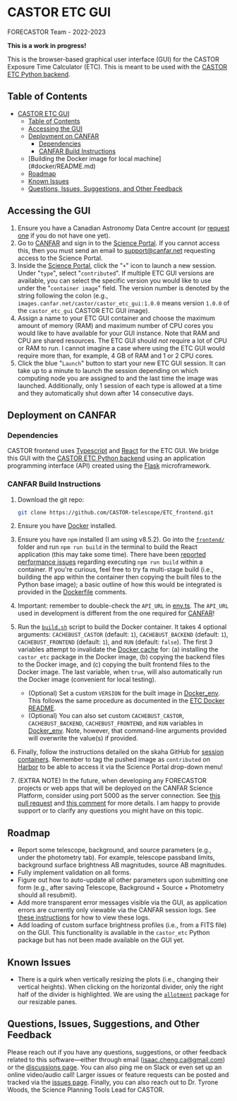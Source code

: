 # CASTOR ETC GUI

FORECASTOR Team - 2022-2023

**This is a work in progress!**

This is the browser-based graphical user interface (GUI) for the CASTOR Exposure Time
Calculator (ETC). This is meant to be used with the [CASTOR ETC Python
backend](https://github.com/CASTOR-telescope/ETC).

## Table of Contents

- [CASTOR ETC GUI](#castor-etc-gui)
  - [Table of Contents](#table-of-contents)
  - [Accessing the GUI](#accessing-the-gui)
  - [Deployment on CANFAR](#deployment-on-canfar)
    - [Dependencies](#dependencies)
    - [CANFAR Build Instructions](#canfar-build-instructions)
  - [Building the Docker image for local machine] (#docker/README.md)
  - [Roadmap](#roadmap)
  - [Known Issues](#known-issues)
  - [Questions, Issues, Suggestions, and Other Feedback](#questions-issues-suggestions-and-other-feedback)

## Accessing the GUI

1. Ensure you have a Canadian Astronomy Data Centre account (or [request
   one](https://www.cadc-ccda.hia-iha.nrc-cnrc.gc.ca/en/auth/request.html) if you do not
   have one yet).
2. Go to [CANFAR](https://www.canfar.net/en/) and sign in to the [Science
   Portal](https://www.canfar.net/science-portal/). If you cannot access this, then you
   must send an email to [support@canfar.net](mailto:support@canfar.net) requesting access
   to the Science Portal.
3. Inside the [Science Portal](https://www.canfar.net/science-portal/), click the "`+`"
   icon to launch a new session. Under "`type`", select "`contributed`". If multiple ETC
   GUI versions are available, you can select the specific version you would like to use
   under the "`container image`" field. The version number is denoted by the string
   following the colon (e.g., `images.canfar.net/castor/castor_etc_gui:1.0.0` means
   version `1.0.0` of the `castor_etc_gui` CASTOR ETC GUI image).
4. Assign a name to your ETC GUI container and choose the maximum amount of memory (RAM)
   and maximum number of CPU cores you would like to have available for your GUI instance.
   Note that RAM and CPU are shared resources. The ETC GUI should _not_ require a lot of
   CPU or RAM to run. I cannot imagine a case where using the ETC GUI would require more
   than, for example, 4 GB of RAM and 1 or 2 CPU cores.
5. Click the blue "`Launch`" button to start your new ETC GUI session. It can take up to a
   minute to launch the session depending on which computing node you are assigned to and
   the last time the image was launched. Additionally, only 1 session of each type is
   allowed at a time and they automatically shut down after 14 consecutive days.

## Deployment on CANFAR

### Dependencies

CASTOR frontend uses [Typescript](https://www.typescriptlang.org/) and
[React](https://reactjs.org/) for the ETC GUI. We bridge this GUI with the [CASTOR ETC
Python backend](https://github.com/CASTOR-telescope/ETC) using an application programming
interface (API) created using the [Flask](https://flask.palletsprojects.com/en/2.1.x/)
microframework.

### CANFAR Build Instructions

1. Download the git repo:

   ```bash
   git clone https://github.com/CASTOR-telescope/ETC_frontend.git
   ```

2. Ensure you have [Docker](https://docs.docker.com/get-started/) installed.

3. Ensure you have `npm` installed (I am using v8.5.2). Go into the
   [`frontend/`](frontend/) folder and run `npm run build` in the terminal to build the
   React application (this may take some time). There have been [reported performance
   issues](https://github.com/npm/cli/issues/3208#issuecomment-966579441) regarding
   executing `npm run build` within a container. If you're curious, feel free to try fa
   multi-stage build (i.e., building the app within the container then copying the built
   files to the Python base image); a basic outline of how this would be integrated is
   provided in the [Dockerfile](docker/Dockerfile) comments.

4. Important: remember to double-check the `API_URL` in [env.ts](frontend/src/env.ts). The
   `API_URL` used in development is different from the one required for
   [CANFAR](https://www.canfar.net/en/)!

5. Run the [`build.sh`](docker/build.sh) script to build the Docker container. It takes 4
   optional arguments: `CACHEBUST_CASTOR` (default: `1`), `CACHEBUST_BACKEND` (default:
   `1`), `CACHEBUST_FRONTEND` (default: `1`), and `RUN` (default: `false`). The first 3
   variables attempt to invalidate the [Docker
   cache](https://docs.docker.com/develop/develop-images/dockerfile_best-practices/#leverage-build-cache)
   for: (a) installing the `castor_etc` package in the Docker image, (b) copying the
   backend files to the Docker image, and (c) copying the built frontend files to the
   Docker image. The last variable, when `true`, will also automatically run the Docker
   image (convenient for local testing).
   - (Optional) Set a custom `VERSION` for the built image in
     [Docker_env](docker/Docker_env). This follows the same procedure as documented in the
     [ETC Docker README](https://github.com/CASTOR-telescope/ETC/tree/master/docker).
   - (Optional) You can also set custom `CACHEBUST_CASTOR`, `CACHEBUST_BACKEND`,
     `CACHEBUST_FRONTEND`, and `RUN` variables in [Docker_env](docker/Docker_env). Note,
     however, that command-line arguments provided will overwrite the value(s) if
     provided.

6. Finally, follow the instructions detailed on the skaha GitHub for [session
   containers](https://github.com/opencadc/skaha/tree/master/containers#publishing-skaha-containers).
   Remember to tag the pushed image as `contributed` on
   [Harbor](https://images.canfar.net) to be able to access it via the Science Portal
   drop-down menu!

7. (EXTRA NOTE) In the future, when developing any FORECASTOR projects or web apps that
   will be deployed on the CANFAR Science Platform, consider using port 5000 as the server
   connection. See [this pull request](https://github.com/opencadc/skaha/pull/323) and
   [this comment](https://github.com/opencadc/skaha/pull/317#issuecomment-1110086152) for
   more details. I am happy to provide support or to clarify any questions you might have
   on this topic.

## Roadmap

- Report some telescope, background, and source parameters (e.g., under the photometry
  tab). For example, telescope passband limits, background surface brightness AB
  magnitudes, source AB magnitudes.
- Fully implement validation on all forms.
- Figure out how to auto-update all other parameters upon submitting one form (e.g., after
  saving Telescope, Background + Source + Photometry should all resubmit).
- Add more transparent error messages visible via the GUI, as application errors are
  currently only viewable via the CANFAR session logs. See [these
  instructions](https://github.com/CASTOR-telescope/ETC/blob/master/docker/how_to_view_session_logs.md)
  for how to view these logs.
- Add loading of custom surface brightness profiles (i.e., from a FITS file) on the GUI.
  This functionality is available in the `castor_etc` Python package but has not been made
  available on the GUI yet.

## Known Issues

- There is a quirk when vertically resizing the plots (i.e., changing their vertical
  heights). When clicking on the horizontal divider, only the right half of the divider is
  highlighted. We are using the [`allotment`](https://github.com/johnwalley/allotment)
  package for our resizable panes.

## Questions, Issues, Suggestions, and Other Feedback

Please reach out if you have any questions, suggestions, or other feedback related to this
software—either through email
([isaac.cheng.ca@gmail.com](mailto:isaac.cheng.ca@gmail.com)) or the [discussions
page](https://github.com/CASTOR-telescope/ETC_frontend/discussions). You can also ping me
on Slack or even set up an online video/audio call! Larger issues or feature requests can
be posted and tracked via the [issues
page](https://github.com/CASTOR-telescope/ETC_frontend/issues). Finally, you can also
reach out to Dr. Tyrone Woods, the Science Planning Tools Lead for CASTOR.
